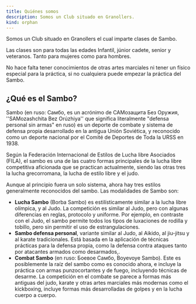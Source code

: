 ```yaml
---
title: Quiénes somos
description: Somos un Club situado en Granollers.
kind: orphan
---
```

Somos un Club situado en Granollers el cual imparte clases de Sambo.

Las clases son para todas las edades Infantil, júnior cadete, senior y veteranos. Tanto para mujeres como para hombres.

No hace falta tener conocimientos de otras artes marciales ni tener un físico especial para la práctica,  si no cualquiera puede empezar la práctica del Sambo.

## ¿Qué es el Sambo?

Sambo (en ruso: Cамбо, es un acrónimo de САМозащита Без Оружия, ''SAMozashchita Bez Orúzhiya'' que significa literalmente "defensa personal sin armas" en ruso) es un deporte de combate y sistema de defensa propia desarrollado en la antigua Unión Soviética, y reconocido como un deporte nacional por el Comité de Deportes de Toda la URSS en 1938.

Según la Federación Internacional de Estilos de Lucha libre Asociados (FILA), el sambo es una de las cuatro formas principales de la lucha libre competitiva aficionada que se practican actualmente, siendo las otras tres la lucha grecorromana, la lucha de estilo libre y el judo. 

Aunque al principio fuera un solo sistema, ahora hay tres estilos generalmente reconocidos del sambo. Las modalidades de Sambo son:

* **Lucha Sambo** (Borba Sambo) es estilísticamente similar a la lucha libre olímpica, y al Judo. La competición es similar al Judo, pero con algunas diferencias en reglas, protocolo y uniforme. Por ejemplo, en contraste con el Judo, el sambo permite todos los tipos de luxaciones de rodilla y tobillo, pero sin permitir el uso de estrangulaciones.
* **Sambo defensa personal**, variante similar al Judo, al Aikido, al jiu-jitsu y al karate tradicionales. Está basada en la aplicación de técnicas prácticas para la defensa propia, como la defensa contra ataques tanto por atacantes armados como desarmados,.
* **Combat Sambo** (en ruso: Боевое Самбо, Boyevoye Sambo). Este es posiblemente la raíz del sambo como es conocido ahora, e incluye la práctica con armas punzocortantes y de fuego, incluyendo técnicas de desarme. La competición en el combate se parece a formas más antiguas del judo,  karate y otras artes marciales más modernas como el kickboxing, incluye formas más desarrolladas de golpes y en la lucha cuerpo a cuerpo.
